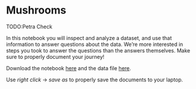 # Mushrooms

TODO:Petra Check

In this notebook you will inspect and analyze a dataset, and use that information to answer questions about the data. We’re more interested in steps you took to answer the questions than the answers themselves. Make sure to properly document your journey!

Download the notebook [here](mushrooms.ipynb) and the data file [here](mushrooms.csv).

Use *right click* -> *save as* to properly save the documents to your laptop.
